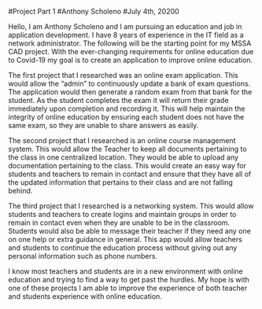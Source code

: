#Project Part 1
#Anthony Scholeno
#July 4th, 20200

Hello, I am Anthony Scholeno and I am pursuing an education and job in application development. I have 8 years of experience in the IT field as a network administrator. The following will be the starting point for my MSSA CAD project. With the ever-changing requirements for online education due to Covid-19 my goal is to create an application to improve online education.

 The first project that I researched was an online exam application. This would allow the “admin” to continuously update a bank of exam questions. The application would then generate a random exam from that bank for the student. As the student completes the exam it will return their grade immediately upon completion and recording it. This will help maintain the integrity of online education by ensuring each student does not have the same exam, so they are unable to share answers as easily.

The second project that I researched is an online course management system. This would allow the Teacher to keep all documents pertaining to the class in one centralized location. They would be able to upload any documentation pertaining to the class. This would create an easy way for students and teachers to remain in contact and ensure that they have all of the updated information that pertains to their class and are not falling behind.

The third project that I researched is a networking system. This would allow students and teachers to create logins and maintain groups in order to remain in contact even when they are unable to be in the classroom.  Students would also be able to message their teacher if they need any one on one help or extra guidance in general. This app would allow teachers and students to continue the education process without giving out any personal information such as phone numbers.

I know most teachers and students are in a new environment with online education and trying to find a way to get past the hurdles. My hope is with one of these projects I am able to improve the experience of both teacher and students experience with online education.
